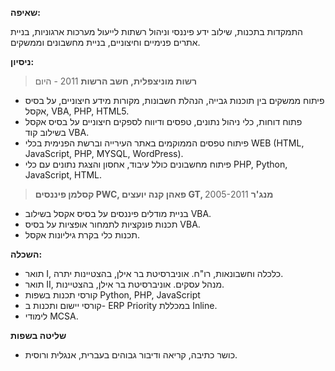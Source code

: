  **שאיפה:**

התמקדות בתכנות, שילוב ידע פיננסי וניהול רשתות לייעול מערכות ארגוניות, בניית אתרים פנימיים וחיצוניים, בניית מחשבונים וממשקים.

**ניסיון:**

> **רשות מוניצפלית, חשב הרשות**
2011 - היום
- פיתוח ממשקים בין תוכנות גבייה, הנהלת חשבונות, מקורות מידע חיצוניים, על בסיס אקסל, VBA, PHP, HTML5.
- פתוח דוחות, כלי ניהול נתונים, טפסים ודיווח לספקים חיצוניים על בסיס אקסל בשילוב קוד VBA.
- פיתוח טפסים הממוקמים באתר העירייה וברשת הפנימית בכלי WEB (HTML, JavaScript, PHP, MYSQL, WordPress).
- פיתוח מחשבונים כולל עיבוד, אחסון והצגת נתונים עם כלי PHP, Python, JavaScript, HTML. 

> **קסלמן פיננסים PWC, פאהן קנה יועצים GT, מנג'ר**
2005-2011
-	בניית מודלים פיננסים על בסיס אקסל בשילוב VBA.
-	תכנות פונקציות לתמחור אופציות על בסיס VBA.
-	תכנות כלי בקרת גיליונות אקסל.

**השכלה:**
- תואר I, כלכלה וחשבונאות, רו"ח. אוניברסיטת בר אילן, בהצטיינות יתרה.
- תואר II, מנהל עסקים. אוניברסיטת בר אילן, בהצטיינות.
- קורסי תכנות בשפות Python, PHP, JavaScript
- קורסי יישום ותכנות ב- ERP Priority במכללת Inline.
- לימודי MCSA.

**שליטה בשפות**
- כושר כתיבה, קריאה ודיבור גבוהים בעברית, אנגלית ורוסית.
